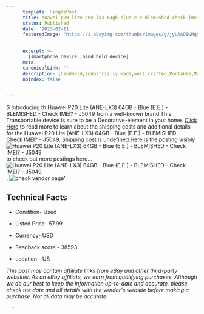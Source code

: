 ```yaml
---
      template: SinglePost
      title: huawei p20 lite ane lx3 64gb blue e e blemished check imei j5049
      status: Published
      date: '2023-02-11'
      featuredImage: 'https://i.ebayimg.com/thumbs/images/g/jyUAAOSwMqVjOyTP/s-l225.jpg'
       

      excerpt: >-
        [smartphone,device ,hand held device]
      meta:
      canonicalLink: ''
      description: [handheld,industrially made,well crafted,Portable,Mobile,Compact,Convenient,Lightweight,Maneuverable,Man-portable,Miniature,Carriable,Hand-held,Light,Holdable,Transportable,Mobile device,Pocket-sized,On-the-go,Wireless,Cordless,Compact size,Convenient size, smartphone,device ,hand held device]
      noindex: false
      

---
```

$
      Introducing th Huawei P20 Lite (ANE-LX3) 64GB - Blue (E.E.) - BLEMISHED - Check IMEI? - J5049 from a well-known brand.This Transportable device  is sure to be a Decorative-element in your home. [Click Here](https://www.ebay.com/itm/134262403231?hash=item1f42a9b09f%3Ag%3AjyUAAOSwMqVjOyTP&mkevt=1&mkcid=1&mkrid=711-53200-19255-0&campid=%253CePNCampaignId%253E&customid=%253CreferenceId%253E&toolid=10049) to read more to learn about the shipping costs and additional details for the Huawei P20 Lite (ANE-LX3) 64GB - Blue (E.E.) - BLEMISHED - Check IMEI? - J5049. Shipping cost is undefined.Here is the posting visibly ![Huawei P20 Lite (ANE-LX3) 64GB - Blue (E.E.) - BLEMISHED - Check IMEI? - J5049](https://i.ebayimg.com/thumbs/images/g/jyUAAOSwMqVjOyTP/s-l225.jpg) to check out more postings here... ![Huawei P20 Lite (ANE-LX3) 64GB - Blue (E.E.) - BLEMISHED - Check IMEI? - J5049](https://i.ebayimg.com/images/g/jyUAAOSwMqVjOyTP/s-l1600.jpg), ![check vendor page](https://origin-galleryplus.ebayimg.com/ws/web/134262403231_2_0_1/225x225.jpg,https://origin-galleryplus.ebayimg.com/ws/web/134262403231_3_0_1/225x225.jpg,https://origin-galleryplus.ebayimg.com/ws/web/134262403231_4_0_1/225x225.jpg,https://origin-galleryplus.ebayimg.com/ws/web/134262403231_5_0_1/225x225.jpg,https://origin-galleryplus.ebayimg.com/ws/web/134262403231_6_0_1/225x225.jpg)'

      

 ## Technical Facts 



     
      

 - Condition- Used 


      

 - Listed Price- 57.99 


      

 - Currency- USD 


      

 - Feedback score - 38593 


      

 - Location - US 


      
      

 *_This post may contain affiliate links from eBay and other third-party websites. As an eBay affiliate, we earn from qualifying purchases. Although we do our best to keep the information up-to-date and accurate, please check the date and all details with the vendor's website before making a purchase. Not all data may be accurate._*




      -
